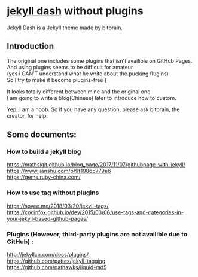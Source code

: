 # [jekyll dash](https://github.com/bitbrain/jekyll-dash) without plugins  

Jekyll Dash is a Jekyll theme made by bitbrain.

## Introduction  
The original one includes some plugins that isn't availible on GitHub Pages.  
And using plugins seems to be difficult for amateur.  
(yes i CAN'T understand what he write about the pucking flugins)   
So I try to make it become plugins-free (

It looks totally different between mine and the original one.  
I am going to write a blog(Chinese) later to introduce how to custom.

Yep, I am a noob. So if you have any question, please ask bitbrain, the creator, for help.

## Some documents:  
### How to build a jekyll blog  
https://mathsigit.github.io/blog_page/2017/11/07/githubpage-with-jekyll/  
https://www.jianshu.com/p/9f198d5779e6  
https://gems.ruby-china.com/  

### How to use tag without plugins  
https://soyee.me/2018/03/20/jekyll-tags/  
https://codinfox.github.io/dev/2015/03/06/use-tags-and-categories-in-your-jekyll-based-github-pages/  

### Plugins (However, third-party plugins are not availible due to GitHub) :  
http://jekyllcn.com/docs/plugins/  
https://github.com/pattex/jekyll-tagging  
https://github.com/pathawks/liquid-md5
